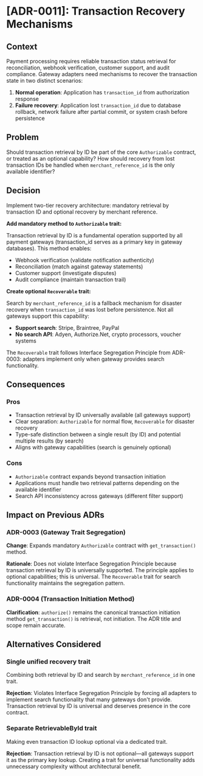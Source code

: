# [ADR-0011]: Transaction Recovery Mechanisms

## Context

Payment processing requires reliable transaction status retrieval for reconciliation, webhook verification, customer support, and audit compliance. Gateway adapters need mechanisms to recover the transaction state in two distinct scenarios:

1. **Normal operation**: Application has `transaction_id` from authorization response
2. **Failure recovery**: Application lost `transaction_id` due to database rollback, network failure after partial commit, or system crash before persistence

## Problem

Should transaction retrieval by ID be part of the core `Authorizable` contract, or treated as an optional capability? How should recovery from lost transaction IDs be handled when `merchant_reference_id` is the only available identifier?

## Decision

Implement two-tier recovery architecture: mandatory retrieval by transaction ID and optional recovery by merchant reference.

**Add mandatory method to `Authorizable` trait:**

Transaction retrieval by ID is a fundamental operation supported by all payment gateways (transaction_id serves as a primary key in gateway databases). This method enables:
- Webhook verification (validate notification authenticity)
- Reconciliation (match against gateway statements)
- Customer support (investigate disputes)
- Audit compliance (maintain transaction trail)

**Create optional `Recoverable` trait:**

Search by `merchant_reference_id` is a fallback mechanism for disaster recovery when `transaction_id` was lost before persistence. Not all gateways support this capability:
- **Support search**: Stripe, Braintree, PayPal
- **No search API**: Adyen, Authorize.Net, crypto processors, voucher systems

The `Recoverable` trait follows Interface Segregation Principle from ADR-0003: adapters implement only when gateway provides search functionality.

## Consequences

### Pros
- Transaction retrieval by ID universally available (all gateways support)
- Clear separation: `Authorizable` for normal flow, `Recoverable` for disaster recovery
- Type-safe distinction between a single result (by ID) and potential multiple results (by search)
- Aligns with gateway capabilities (search is genuinely optional)

### Cons
- `Authorizable` contract expands beyond transaction initiation
- Applications must handle two retrieval patterns depending on the available identifier
- Search API inconsistency across gateways (different filter support)

## Impact on Previous ADRs

### ADR-0003 (Gateway Trait Segregation)
**Change**: Expands mandatory `Authorizable` contract with `get_transaction()` method.

**Rationale**: Does not violate Interface Segregation Principle because transaction retrieval by ID is universally supported. The principle applies to optional capabilities; this is universal. The `Recoverable` trait for search functionality maintains the segregation pattern.

### ADR-0004 (Transaction Initiation Method)
**Clarification**: `authorize()` remains the canonical transaction initiation method `get_transaction()` is retrieval, not initiation. The ADR title and scope remain accurate.

## Alternatives Considered

### Single unified recovery trait
Combining both retrieval by ID and search by `merchant_reference_id` in one trait.

**Rejection**: Violates Interface Segregation Principle by forcing all adapters to implement search functionality that many gateways don't provide. Transaction retrieval by ID is universal and deserves presence in the core contract.

### Separate RetrievableById trait
Making even transaction ID lookup optional via a dedicated trait.

**Rejection**: Transaction retrieval by ID is not optional—all gateways support it as the primary key lookup. Creating a trait for universal functionality adds unnecessary complexity without architectural benefit.
